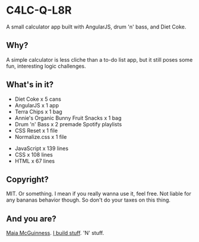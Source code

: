# C4LC-Q-L8R

A small calculator app built with AngularJS, drum 'n' bass, and Diet Coke.

## Why?

A simple calculator is less cliche than a to-do list app, but it still poses some fun, interesting logic challenges.

## What's in it?

- Diet Coke x 5 cans
- AngularJS x 1 app
- Terra Chips x 1 bag
- Annie's Organic Bunny Fruit Snacks x 1 bag
- Drum 'n' Bass x 2 premade Spotify playlists
- CSS Reset x 1 file
- Normalize.css x 1 file

+ JavaScript x 139 lines
+ CSS x 108 lines
+ HTML x 67 lines

## Copyright?

MIT. Or something. I mean if you really wanna use it, feel free. Not liable for any bananas behavior though. So don't do your taxes on this thing.

## And you are?

[Maia McGuinness](http://maiamcguinness.com). [I build stuff](//github.com/maiamcguinness). 'N' stuff.